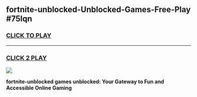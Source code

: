 
## fortnite-unblocked-Unblocked-Games-Free-Play #75lqn
<h3>
<a href="https://us.freeplayer.one?title=fortnite-unblocked&ref=9M">CLICK TO PLAY</a></h3>
<hr>

<h3>
<a href="https://us.freeplayer.one?title=fortnite-unblocked&ref=9M">CLICK 2 PLAY</a>
  
</h3>

<a href="https://us.freeplayer.one?title=fortnite-unblocked&ref=9M"><img src="https://clearcache.store/games.png"></a>


**fortnite-unblocked games unblocked: Your Gateway to Fun and Accessible Online Gaming**
